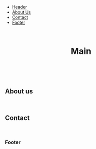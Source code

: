<!DOCTYPE html>
<html lang="en">
<head>
    <title>Exercise One</title>
</head>
<body>
<nav>
    <ul>
        <li><a href="#main">Header</a></li>
        <li><a href="#about-us">About Us</a></li>
        <li><a href="#contact">Contact</a></li>
        <li><a href="#footer">Footer</a></li>
    </ul>
</nav><br>


<header id="main">
    <h1>Main</h1>

</header><br>

<section id="about-us">
    <h2>About us</h2>
    <p class="text"></p>
</section><br>

<section id="contact">
    <h2>Contact</h2>

</section><br>

<footer id="footer">
    <h3>Footer</h3>

</footer>
</body>
</html>





